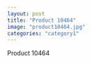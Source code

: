 ```yaml
---
layout: post
title: "Product 10464"
image: "product10464.jpg"
categories: "category1"
---
```

Product 10464

